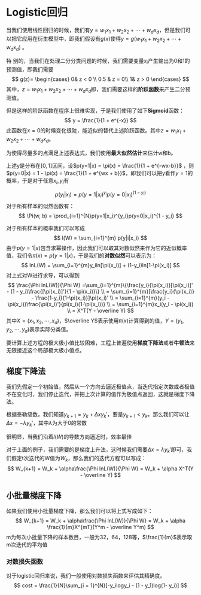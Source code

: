 # Logistic回归

当我们使用线性回归的时候，我们有$y = w_1x_1 + w_2x_2 + \cdots + w_dx_d$，但是我们可以把它应用在衍生模型中，即我们假设有$g(x)$使得$y = g(w_1x_1 + w_2x_2 + \cdots + w_dx_d)$ 。

特 别的，当我们在处理二分分类问题的时候，我们需要变量$x_i$产生输出为0和1的预测值，即我们需要
$$
g(z)=
\begin{cases}
0& z < 0  \\
0.5 & z = 0\\
1& z  > 0
\end{cases}
$$
其中，$z=w_1x_1 + w_2x_2 + \cdots + w_dx_d$即，我们需要这样的**阶跃函数**来产生二分预测值。

但是这样的阶跃函数在程序上很难实现，于是我们使用了如下**Sigmoid**函数：
$$
y = \frac{1}{1 + e^{-x}}
$$
此函数在$x = 0$的时候变化很陡，能近似的替代上述阶跃函数。其中$z=w_1x_1 + w_2x_2 + \cdots + w_dx_d$。

为使得尽量多的点满足上述表达式，我们使用**最大似然估计**来估计w和b。

上述y是分布在$[0, 1]$区间，设$p(y=1|x) = \pi(x) =  \frac{1}{1 + e^{-wx-b}}$ ，则$p(y=0|x) = 1 - \pi(x) = \frac{1}{1 + e^{wx + b}}$，即我们可以把y看作$y=1$的概率，于是对于任意$x_i, y_i$有

$$
p(y_i|x_i) = p(y=1|x_i) ^ {y_i} p(y=0|x_i) ^ { (1-y_i)}
$$
对于所有样本的似然函数有：
$$
\Pi(w, b) = \prod_{i=1}^{N}p(y=1|x_i)^{y_i}p(y=0|x_i)^{1 - y_i}
$$


对于所有样本的概率我们可以写成
$$
l(W) = \sum_{i=1}^{m} p(y|i|x_i)
$$
由于$p(y=1|x)$包含求幂操作，因此我们可以取其对数似然来作为它的近似概率值，我们令$\pi(x) = p(y=1|x)$，于是我们的**对数似然**可以表示为：
$$
lnL(W) = \sum_{i=1}^{m}y_iln[\pi(x_i)] + (1-y_i)ln[1-\pi(x_i)]
$$
对上式对W进行求导，可以得到
$$
\frac{\Phi lnL(W)}{\Phi W} =\sum_{i=1}^{m}\{\frac{y_i}{\pi(x_i)}[\pi(x_i)]' - (1 - y_i)\frac{[\pi(x_i)]'}{1 - \pi(x_i)}\} \\
= \sum_{i=1}^{m}[\frac{y_i}{\pi(x_i)} - \frac{1-y_i}{1-\pi(x_i)}]\pi(x_i)' \\
= \sum_{i=1}^{m}(y_i - \pi(x_i))\frac{\pi(x_i)'}{pi(x_i)(1-\pi(x_i))} \\
= \sum_{i=1}^{m}x_i(y_i - \pi(x_i)) \\
= X^T(Y - \overline Y)
$$
其中$X = (x_1, x_2, \cdots, x_d)$，$\overline Y$表示使用$\pi(x)$计算得到的值，$Y = (y_1, y_2, \cdots, y_d)$表示实际分类值。

要计算上述方程的极大极小值比较困难，工程上普遍使用**梯度下降法**或者**牛顿法**来无限接近这个局部极大极小值点。



## 梯度下降法 

我们先假定一个初始值，然后从一个方向去逼近极值点，当迭代指定次数或者极值不在变化时，我们停止迭代，并把上次计算的值作为极值点返回，这就是梯度下降法。

根据泰勒级数，我们知道$y_{k + 1} = y_k + \Delta x y_k'$，要是$y_{k + 1} < y_k$，那么我们可以让$\Delta x = -\lambda y_k'$，其中$\lambda$为大于0的常数

很明显，当我们沿着$l(W)​$的导数方向逼近时，效率最佳

对于上面的例子，我们需要的是梯度上升法，这时候我们需要$\Delta x = \lambda y_k'$即可，我们假定t次迭代的W值为$W_k$，那么我们的迭代方程可以写成：
$$
W_{k+1} = W_k + \alpha\frac{\Phi lnL(W)}{\Phi W} = W_k + \alpha X^T(Y - \overline Y)
$$



## 小批量梯度下降

如果我们使用小批量梯度下降，那么我们可以将上式写成如下：
$$
W_{k+1} = W_k + \alpha\frac{\Phi lnL(W)}{\Phi W} = W_k + \alpha \frac{1}{m}X^{mT}(Y^m - \overline Y^m)
$$
m为每次小批量下降的样本数目，一般为32，64，128等，$\frac{1}{m}$表示取m次迭代的平均值

### 对数损失函数

对于logistic回归来说，我们一般使用对数损失函数来评估其精确度。
$$
cost = \frac{1}{N}\sum_{i = 1}^{N}[-y_ilogy_i - (1 - y_1)log(1- y_i)]
$$
